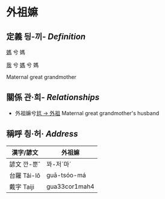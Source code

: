 # 外祖嫲
## 定義 딍-끼- _Definition_
[媽](member3.md) 兮 媽

[我](member1.md) 兮 [媽](member3.md) 兮 媽

Maternal great grandmother

## 關係 관·희- _Relationships_

- 外祖嫲兮[尪 → 外祖](member44.md) Maternal great grandmother's husband



## 稱呼 칑·허· _Address_

漢字/諺文 | 外祖嫲
--- | ---
諺文 깐-뿐ˆ | 꽈-저ˊ마ˊ
台羅 Tâi-lô | guā-tsóo-má
戴字 Taiji | gua33cor1mah4



